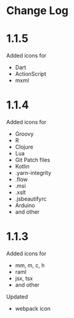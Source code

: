 # Change Log
# 1.1.5
Added icons for
- Dart
- ActionScript
- mxml

# 1.1.4
Added icons for 
- Groovy
- R
- Clojure
- Lua
- Git Patch files 
- Kotlin
- .yarn-integrity
- .flow
- .msi
- .xslt
- .jsbeautifyrc
- Arduino
- and other

# 1.1.3
Added icons for
- mm, m, c, h
- raml
- jsx, tsx
- and other

Updated
- webpack icon